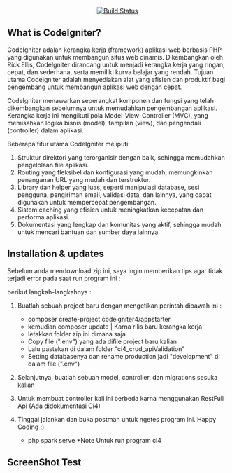 <p align="center">
<a href="https://www.codeigniter.com"> <img src="https://logowik.com/content/uploads/images/651_codeigniter.jpg" alt="Build Status"></a>
</p>

## What is CodeIgniter?

CodeIgniter adalah kerangka kerja (framework) aplikasi web berbasis PHP yang digunakan untuk membangun situs web dinamis. Dikembangkan oleh Rick Ellis, CodeIgniter dirancang untuk menjadi kerangka kerja yang ringan, cepat, dan sederhana, serta memiliki kurva belajar yang rendah. Tujuan utama CodeIgniter adalah menyediakan alat yang efisien dan produktif bagi pengembang untuk membangun aplikasi web dengan cepat.

CodeIgniter menawarkan seperangkat komponen dan fungsi yang telah dikembangkan sebelumnya untuk memudahkan pengembangan aplikasi. Kerangka kerja ini mengikuti pola Model-View-Controller (MVC), yang memisahkan logika bisnis (model), tampilan (view), dan pengendali (controller) dalam aplikasi.

Beberapa fitur utama CodeIgniter meliputi:

1. Struktur direktori yang terorganisir dengan baik, sehingga memudahkan pengelolaan file aplikasi.
2. Routing yang fleksibel dan konfigurasi yang mudah, memungkinkan penanganan URL yang mudah dan terstruktur.
3. Library dan helper yang luas, seperti manipulasi database, sesi pengguna, pengiriman email, validasi data, dan lainnya, yang dapat digunakan untuk mempercepat pengembangan.
4. Sistem caching yang efisien untuk meningkatkan kecepatan dan performa aplikasi.
5. Dokumentasi yang lengkap dan komunitas yang aktif, sehingga mudah untuk mencari bantuan dan sumber daya lainnya.

## Installation & updates

Sebelum anda mendownload zip ini, saya ingin memberikan tips agar tidak terjadi error pada saat run program ini :

berikut langkah-langkahnya :

1. Buatlah sebuah project baru dengan mengetikan perintah dibawah ini :
    - composer create-project codeigniter4/appstarter
    - kemudian composer update | Karna rilis baru kerangka kerja
    - letakkan folder zip ini dimana saja
    - Copy file (".env") yang ada difile project baru kalian
    - Lalu pastekan di dalam folder "ci4_crud_apiValidation"
    - Setting databasenya dan rename production jadi "development" di dalam file (".env")

2. Selanjutnya, buatlah sebuah model, controller, dan migrations sesuka kalian
3. Untuk membuat controller kali ini berbeda karna menggunakan RestFull Api (Ada didokumentasi Ci4)
5. Tinggal jalankan dan buka postman untuk ngetes program ini. Happy Coding :)
    - php spark serve *Note Untuk run program ci4

## ScreenShot Test
